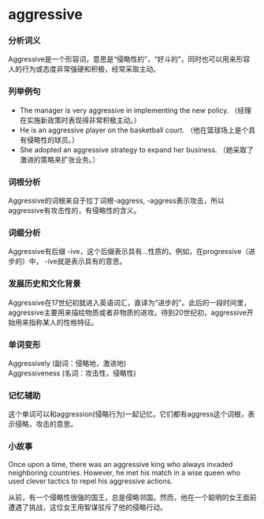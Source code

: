 # aggressive

### 分析词义

  

Aggressive是一个形容词，意思是“侵略性的”，“好斗的”，同时也可以用来形容人的行为或态度非常强硬和积极，经常采取主动。

  

### 列举例句

  

*   The manager is very aggressive in implementing the new policy. （经理在实施新政策时表现得非常积极主动。）
*   He is an aggressive player on the basketball court. （他在篮球场上是个具有侵略性的球员。）
*   She adopted an aggressive strategy to expand her business. （她采取了激进的策略来扩张业务。）

  

### 词根分析

  

Aggressive的词根来自于拉丁词根-aggress, -aggress表示攻击，所以aggressive有攻击性的，有侵略性的含义。

  

### 词缀分析

  

Aggressive有后缀 -ive，这个后缀表示具有…性质的。例如，在progressive（进步的）中， -ive就是表示具有的意思。

  

### 发展历史和文化背景

  

Aggressive在17世纪初就进入英语词汇，直译为“进步的”。此后的一段时间里，aggressive主要用来描绘物质或者非物质的进攻。待到20世纪初，aggressive开始用来指称某人的性格特征。

  

### 单词变形

  

Aggressively (副词：侵略地，激进地)  
Aggressiveness (名词：攻击性，侵略性)

  

### 记忆辅助

  

这个单词可以和aggression(侵略行为)一起记忆，它们都有aggress这个词根，表示侵略，攻击的意思。

  

### 小故事

  

Once upon a time, there was an aggressive king who always invaded neighboring countries. However, he met his match in a wise queen who used clever tactics to repel his aggressive actions.

  

从前，有一个侵略性很强的国王，总是侵略邻国。然而，他在一个聪明的女王面前遭遇了挑战，这位女王用智谋驳斥了他的侵略行动。
